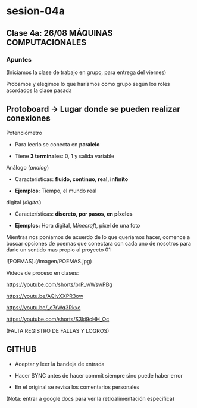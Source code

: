 # sesion-04a

## Clase 4a: 26/08 MÁQUINAS COMPUTACIONALES

### Apuntes

(Iniciamos la clase de trabajo en grupo, para entrega del viernes)

Probamos y elegimos lo que haríamos como grupo según los roles acordados la clase pasada

## Protoboard -> Lugar donde se pueden realizar conexiones

Potenciómetro

- Para leerlo se conecta en **paralelo**
  
- Tiene **3 terminales**: 0, 1 y salida variable

Análogo (*analog*)

- Características: **fluido, continuo, real, infinito**

- **Ejemplos:** Tiempo, el mundo real

digital (*digital*)

- Características: **discreto, por pasos, en píxeles**

- **Ejemplos:** Hora digital, *Minecraft*, píxel de una foto

Mientras nos poniamos de acuerdo de lo que queriamos hacer, comence a buscar opciones de poemas que conectara con cada uno de nosotros para darle un sentido mas propio al proyecto 01

![POEMAS].(/imagen/POEMAS.jpg)  

  
Videos de proceso en clases:

<https://youtube.com/shorts/prP_wWswPBg>

<https://youtu.be/AQlyXXPR3ow>

<https://youtu.be/_c7rWq3Rkxc>

<https://youtube.com/shorts/S3kj9cHH_Oc>


(FALTA REGISTRO DE FALLAS Y LOGROS)

## GITHUB

- Aceptar y leer la bandeja de entrada

- Hacer SYNC antes de hacer commit siempre sino puede haber error

- En el original se revisa los comentarios personales

(Nota: entrar a google docs para ver la retroalimentación especifica)
